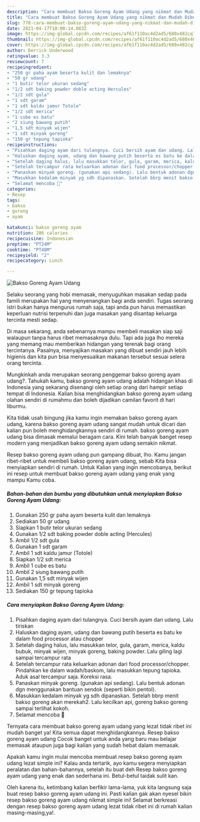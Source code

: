 ```yaml
---
description: "Cara membuat Bakso Goreng Ayam Udang yang nikmat dan Mudah Dibuat"
title: "Cara membuat Bakso Goreng Ayam Udang yang nikmat dan Mudah Dibuat"
slug: 778-cara-membuat-bakso-goreng-ayam-udang-yang-nikmat-dan-mudah-dibuat
date: 2021-04-17T10:08:14.083Z
image: https://img-global.cpcdn.com/recipes/af61f110ac4d2ad5/680x482cq70/bakso-goreng-ayam-udang-foto-resep-utama.jpg
thumbnail: https://img-global.cpcdn.com/recipes/af61f110ac4d2ad5/680x482cq70/bakso-goreng-ayam-udang-foto-resep-utama.jpg
cover: https://img-global.cpcdn.com/recipes/af61f110ac4d2ad5/680x482cq70/bakso-goreng-ayam-udang-foto-resep-utama.jpg
author: Derrick Underwood
ratingvalue: 3.3
reviewcount: 7
recipeingredient:
- "250 gr paha ayam beserta kulit dan lemaknya"
- "50 gr udang"
- "1 butir telor ukuran sedang"
- "1/2 sdt baking powder doble acting Hercules"
- "1/2 sdt gula"
- "1 sdt garam"
- "1 sdt kaldu jamur Totole"
- "1/2 sdt merica"
- "1 cube es batu"
- "2 siung bawang putih"
- "1,5 sdt minyak wijen"
- "1 sdt minyak goreng"
- "150 gr tepung tapioka"
recipeinstructions:
- "Pisahkan daging ayam dari tulangnya. Cuci bersih ayam dan udang. Lalu tiriskan"
- "Haluskan daging ayam, udang dan bawang putih beserta es batu ke dalam food processor atau chopper"
- "Setelah daging halus, lalu masukkan telor, gula, garam, merica, kaldu bubuk, minyak wijen, minyak goreng, baking powder. Lalu giling lagi sampai tercampur rata"
- "Setelah tercampur rata keluarkan adonan dari food processor/chopper. Pindahkan ke dalam wadah/baskom, lalu masukkan tepung tapioka. Aduk asal tercampur saja. Koreksi rasa."
- "Panaskan minyak goreng. (gunakan api sedang). Lalu bentuk adonan dgn menggunakan bantuan sendok (seperti bikin pentol)."
- "Masukkan kedalam minyak yg sdh dipanaskan. Setelah bbrp menit bakso goreng akan merekah2. Lalu kecilkan api, goreng bakso goreng sampai terlihat kokoh."
- "Selamat mencoba 🙂"
categories:
- Resep
tags:
- bakso
- goreng
- ayam

katakunci: bakso goreng ayam 
nutrition: 286 calories
recipecuisine: Indonesian
preptime: "PT24M"
cooktime: "PT48M"
recipeyield: "2"
recipecategory: Lunch

---
```



![Bakso Goreng Ayam Udang](https://img-global.cpcdn.com/recipes/af61f110ac4d2ad5/680x482cq70/bakso-goreng-ayam-udang-foto-resep-utama.jpg)

Selaku seorang yang hobi memasak, menyuguhkan masakan sedap pada famili merupakan hal yang menyenangkan bagi anda sendiri. Tugas seorang istri bukan hanya mengurus rumah saja, tapi anda pun harus memastikan keperluan nutrisi terpenuhi dan juga masakan yang disantap keluarga tercinta mesti sedap.

Di masa  sekarang, anda sebenarnya mampu membeli masakan siap saji walaupun tanpa harus ribet memasaknya dulu. Tapi ada juga lho mereka yang memang mau memberikan hidangan yang terenak bagi orang tercintanya. Pasalnya, menyajikan masakan yang dibuat sendiri jauh lebih higienis dan kita pun bisa menyesuaikan makanan tersebut sesuai selera orang tercinta. 



Mungkinkah anda merupakan seorang penggemar bakso goreng ayam udang?. Tahukah kamu, bakso goreng ayam udang adalah hidangan khas di Indonesia yang sekarang disenangi oleh setiap orang dari hampir setiap tempat di Indonesia. Kalian bisa menghidangkan bakso goreng ayam udang olahan sendiri di rumahmu dan boleh dijadikan camilan favorit di hari liburmu.

Kita tidak usah bingung jika kamu ingin memakan bakso goreng ayam udang, karena bakso goreng ayam udang sangat mudah untuk dicari dan kalian pun boleh menghidangkannya sendiri di rumah. bakso goreng ayam udang bisa dimasak memalui beragam cara. Kini telah banyak banget resep modern yang menjadikan bakso goreng ayam udang semakin nikmat.

Resep bakso goreng ayam udang pun gampang dibuat, lho. Kamu jangan ribet-ribet untuk membeli bakso goreng ayam udang, sebab Kita bisa menyiapkan sendiri di rumah. Untuk Kalian yang ingin mencobanya, berikut ini resep untuk membuat bakso goreng ayam udang yang enak yang mampu Kamu coba.

<!--inarticleads1-->

##### Bahan-bahan dan bumbu yang dibutuhkan untuk menyiapkan Bakso Goreng Ayam Udang:

1. Gunakan 250 gr paha ayam beserta kulit dan lemaknya
1. Sediakan 50 gr udang
1. Siapkan 1 butir telor ukuran sedang
1. Gunakan 1/2 sdt baking powder doble acting (Hercules)
1. Ambil 1/2 sdt gula
1. Gunakan 1 sdt garam
1. Ambil 1 sdt kaldu jamur (Totole)
1. Siapkan 1/2 sdt merica
1. Ambil 1 cube es batu
1. Ambil 2 siung bawang putih
1. Gunakan 1,5 sdt minyak wijen
1. Ambil 1 sdt minyak goreng
1. Sediakan 150 gr tepung tapioka




<!--inarticleads2-->

##### Cara menyiapkan Bakso Goreng Ayam Udang:

1. Pisahkan daging ayam dari tulangnya. Cuci bersih ayam dan udang. Lalu tiriskan
1. Haluskan daging ayam, udang dan bawang putih beserta es batu ke dalam food processor atau chopper
1. Setelah daging halus, lalu masukkan telor, gula, garam, merica, kaldu bubuk, minyak wijen, minyak goreng, baking powder. Lalu giling lagi sampai tercampur rata
1. Setelah tercampur rata keluarkan adonan dari food processor/chopper. Pindahkan ke dalam wadah/baskom, lalu masukkan tepung tapioka. Aduk asal tercampur saja. Koreksi rasa.
1. Panaskan minyak goreng. (gunakan api sedang). Lalu bentuk adonan dgn menggunakan bantuan sendok (seperti bikin pentol).
1. Masukkan kedalam minyak yg sdh dipanaskan. Setelah bbrp menit bakso goreng akan merekah2. Lalu kecilkan api, goreng bakso goreng sampai terlihat kokoh.
1. Selamat mencoba 🙂




Ternyata cara membuat bakso goreng ayam udang yang lezat tidak ribet ini mudah banget ya! Kita semua dapat menghidangkannya. Resep bakso goreng ayam udang Cocok banget untuk anda yang baru mau belajar memasak ataupun juga bagi kalian yang sudah hebat dalam memasak.

Apakah kamu ingin mulai mencoba membuat resep bakso goreng ayam udang lezat simple ini? Kalau anda tertarik, ayo kamu segera menyiapkan peralatan dan bahan-bahannya, setelah itu buat deh Resep bakso goreng ayam udang yang enak dan sederhana ini. Betul-betul taidak sulit kan. 

Oleh karena itu, ketimbang kalian berfikir lama-lama, yuk kita langsung saja buat resep bakso goreng ayam udang ini. Pasti kalian gak akan nyesel bikin resep bakso goreng ayam udang nikmat simple ini! Selamat berkreasi dengan resep bakso goreng ayam udang lezat tidak ribet ini di rumah kalian masing-masing,ya!.

